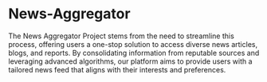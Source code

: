 # News-Aggregator
The News Aggregator Project stems from the need to streamline this process, offering users a one-stop solution to access diverse news articles, blogs, and reports. By consolidating information from reputable sources and leveraging advanced algorithms, our platform aims to provide users with a tailored news feed that aligns with their interests and preferences.
